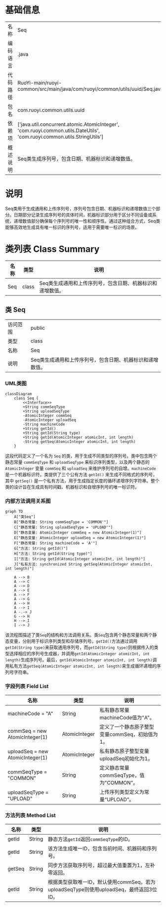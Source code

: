 # 基础信息

|      |      |
|------|------|
| 名称 | Seq |
| 编码语言 | .java |
| 代码路径 | RuoYi-main/ruoyi-common/src/main/java/com/ruoyi/common/utils/uuid/Seq.java |
| 包名 | com.ruoyi.common.utils.uuid |
| 依赖项 | ['java.util.concurrent.atomic.AtomicInteger', 'com.ruoyi.common.utils.DateUtils', 'com.ruoyi.common.utils.StringUtils'] |
| 概述说明 | Seq类生成序列号，包含日期、机器标识和递增数值。 |

# 说明

Seq类用于生成通用和上传序列号，序列号包含日期、机器标识和递增数值三个部分。日期部分记录生成序列号的具体时间，机器标识部分用于区分不同设备或系统，递增数值部分确保每个序列号的唯一性和顺序性。通过这种组合方式，Seq类能够高效地生成具有唯一标识的序列号，适用于需要唯一标识的场景。

# 类列表 Class Summary

| 名称   | 类型  | 说明 |
|-------|------|-------------|
| Seq | class | Seq类生成通用和上传序列号，包含日期、机器标识和递增数值。 |



## 类 Seq

|      |      |
|------|------|
| 访问范围 | public |
| 类型 | class |
| 名称 | Seq |
| 说明 | Seq类生成通用和上传序列号，包含日期、机器标识和递增数值。 |


### UML类图

```mermaid
classDiagram
    class Seq {
        <<Interface>>
        +String commSeqType
        +String uploadSeqType
        -AtomicInteger commSeq
        -AtomicInteger uploadSeq
        -String machineCode
        +String getId()
        +String getId(String type)
        +String getId(AtomicInteger atomicInt, int length)
        -String getSeq(AtomicInteger atomicInt, int length)
    }
```

这段代码定义了一个名为 `Seq` 的类，用于生成不同类型的序列号。类中包含两个静态常量 `commSeqType` 和 `uploadSeqType` 来标识序列类型，以及两个静态的 `AtomicInteger` 变量 `commSeq` 和 `uploadSeq` 来维护序列号的自增。`machineCode` 是一个机器标识符。类提供了三个公有方法 `getId()` 来生成不同格式的序列号，其中 `getSeq()` 是一个私有方法，用于生成指定长度的循环递增序列字符串。整个类的设计旨在生成具有时间戳、机器标识和自增序列号的唯一标识符。


### 内部方法调用关系图

```mermaid
graph TD
    A["类Seq"]
    B["静态常量: String commSeqType = 'COMMON'"]
    C["静态常量: String uploadSeqType = 'UPLOAD'"]
    D["静态变量: AtomicInteger commSeq = new AtomicInteger(1)"]
    E["静态变量: AtomicInteger uploadSeq = new AtomicInteger(1)"]
    F["静态常量: String machineCode = 'A'"]
    G["方法: String getId()"]
    H["方法: String getId(String type)"]
    I["方法: String getId(AtomicInteger atomicInt, int length)"]
    J["私有方法: synchronized String getSeq(AtomicInteger atomicInt, int length)"]

    A --> B
    A --> C
    A --> D
    A --> E
    A --> F
    A --> G
    A --> H
    A --> I
    A -.-> J
    G --> H
    H --> I
    I --> J
```

该流程图描述了类`Seq`的结构和方法调用关系。类`Seq`包含两个静态常量和两个静态变量，分别用于标识序列类型和存储序列号。`getId()`方法通过调用`getId(String type)`来获取通用序列号，而`getId(String type)`则根据传入的类型选择相应的序列号生成器，并调用`getId(AtomicInteger atomicInt, int length)`生成序列号。最后，`getId(AtomicInteger atomicInt, int length)`调用私有方法`getSeq(AtomicInteger atomicInt, int length)`来生成循环递增的序列号字符串。

### 字段列表 Field List

| 名称  | 类型  | 说明 |
|-------|-------|------|
| machineCode = "A" | String | 私有静态常量machineCode值为"A"。 |
| commSeq = new AtomicInteger(1) | AtomicInteger | 定义了一个静态原子整型变量commSeq，初始值为1。 |
| uploadSeq = new AtomicInteger(1) | AtomicInteger | 私有静态原子整型变量uploadSeq初始化为1。 |
| commSeqType = "COMMON" | String | 定义静态常量commSeqType，值为"COMMON"。 |
| uploadSeqType = "UPLOAD" | String | 上传序列类型定义为常量“UPLOAD”。 |

### 方法列表 Method List

| 名称  | 类型  | 说明 |
|-------|-------|------|
| getId | String | 静态方法`getId`返回`commSeqType`的ID。 |
| getId | String | 该方法生成唯一ID，包含当前时间、机器码和序列号。 |
| getSeq | String | 同步方法获取序列号，超过最大值重置为1，左补零返回。 |
| getId | String | 根据类型获取唯一ID，默认使用commSeq，若为uploadSeqType则使用uploadSeq，最终返回3位ID。 |




